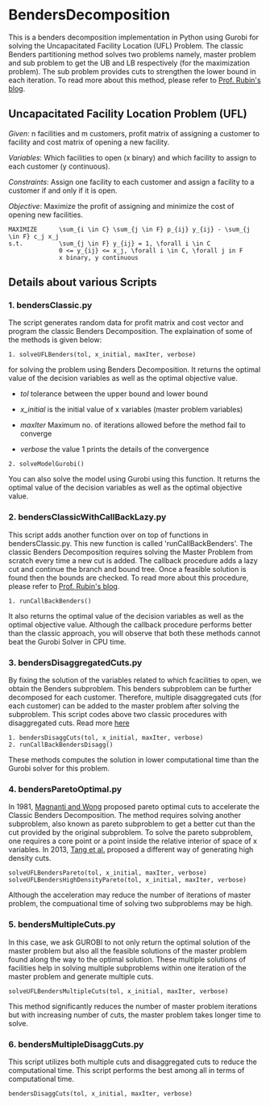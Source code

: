 # BendersDecomposition

This is a benders decomposition implementation in Python using Gurobi for solving the Uncapacitated Facility Location (UFL) Problem. The classic Benders partitioning method solves two problems namely, master problem and sub problem to get the UB and LB respectively (for the maximization problem). The sub problem provides cuts to strengthen the lower bound in each iteration. To read more about this method, please refer to [Prof. Rubin's blog](https://orinanobworld.blogspot.com/2011/10/benders-decomposition-then-and-now.html).

## Uncapacitated Facility Location Problem (UFL)
*Given*: n facilities and m customers, profit matrix of assigning a customer to facility and cost matrix of opening a new facility.

*Variables*: Which facilities to open (x binary) and which facility to assign to each customer (y continuous).

*Constraints*: Assign one facility to each customer and assign a facility to a customer if and only if it is open.

*Objective*: Maximize the profit of assigning and minimize the cost of opening new facilities.
```
MAXIMIZE      \sum_{i \in C} \sum_{j \in F} p_{ij} y_{ij} - \sum_{j \in F} c_j x_j
s.t.          \sum_{j \in F} y_{ij} = 1, \forall i \in C
              0 <= y_{ij} <= x_j, \forall i \in C, \forall j in F
              x binary, y continuous
```
## Details about various Scripts
### 1. bendersClassic.py
The script generates random data for profit matrix and cost vector and program the classic Benders Decomposition. The explaination of some of the methods is given below:

```
1. solveUFLBenders(tol, x_initial, maxIter, verbose)
```
for solving the problem using Benders Decomposition. It returns the optimal value of the decision variables as well as the optimal objective value.

 - *tol* tolerance between the upper bound and lower bound
 
 - *x_initial* is the initial value of x variables (master problem variables)
 
 - *maxIter* Maximum no. of iterations allowed before the method fail to converge
 
 - *verbose* the value 1 prints the details of the convergence
 
 
```
2. solveModelGurobi()
```
 You can also solve the model using Gurobi using this function. It returns the optimal value of the decision variables as well as the optimal objective value.
 
 ### 2. bendersClassicWithCallBackLazy.py
 This script adds another function over on top of functions in bendersClassic.py. This new function is called 'runCallBackBenders'. The classic Benders Decomposition requires solving the Master Problem from scratch every time a new cut is added. The callback procedure adds a lazy cut and continue the branch and bound tree. Once a feasible solution is found then the bounds are checked. To read more about this procedure, please refer to [Prof. Rubin's blog](https://orinanobworld.blogspot.com/2011/10/benders-decomposition-then-and-now.html). 
 
 
```
1. runCallBackBenders()  
```
 
 It also returns the optimal value of the decision variables as well as the optimal objective value. 
 Although the callback procedure performs better than the classic approach, you will observe that both these methods cannot beat the Gurobi Solver in CPU time.
 
 ### 3. bendersDisaggregatedCuts.py
 By fixing the solution of the variables related to which fcacilities to open, we obtain the Benders subproblem. This benders subproblem can be further decomposed for each customer. Therefore, multiple disaggregated cuts (for each customer) can be added to the master problem after solving the subproblem. This script codes above two classic  procedures with disaggregated cuts.  Read more [here](https://orinanobworld.blogspot.com/2012/09/separable-benders-decomposition.html)
 
 
 ```
 1. bendersDisaggCuts(tol, x_initial, maxIter, verbose)
 2. runCallBackBendersDisagg()
```
 These methods computes the solution in lower computational time than the Gurobi solver for this problem. 


 ### 4. bendersParetoOptimal.py
 In 1981, [Magnanti and Wong](https://pubsonline.informs.org/doi/10.1287/opre.29.3.464) proposed pareto optimal cuts to accelerate the Classic Benders Decomposition. The method requires solving another subproblem, also known as pareto subproblem to get a better cut than the cut provided by the original subproblem. To solve the pareto subproblem, one requires a core point or a point inside the relative interior of space of x variables. 
 In 2013, [Tang et al.](https://link.springer.com/article/10.1007/s10479-011-1050-9) proposed a different way of generating high density cuts. 
 
 
  ```
 solveUFLBendersPareto(tol, x_initial, maxIter, verbose)
 solveUFLBendersHighDensityPareto(tol, x_initial, maxIter, verbose)
 ```
 
 Although the acceleration may reduce the number of iterations of master problem, the compuational time of solving two subproblems may be high.
 
  ### 5. bendersMultipleCuts.py
  In this case, we ask GUROBI to not only return the optimal solution of the master problem but also all the feasible solutions of the master problem found along the way to the optimal solution. These multiple solutions of facilities help in solving multiple subproblems within one iteration of the master problem and generate multiple cuts.

  ```
 solveUFLBendersMultipleCuts(tol, x_initial, maxIter, verbose)
 ```
 
 This method significantly reduces the number of master problem iterations but with increasing number of cuts, the master problem takes longer time to solve. 
 
### 6. bendersMultipleDisaggCuts.py
This script utilizes both multiple cuts and disaggregated cuts to reduce the computational time. This script performs the best among all in terms of computational time. 

  ```
 bendersDisaggCuts(tol, x_initial, maxIter, verbose)
 ```